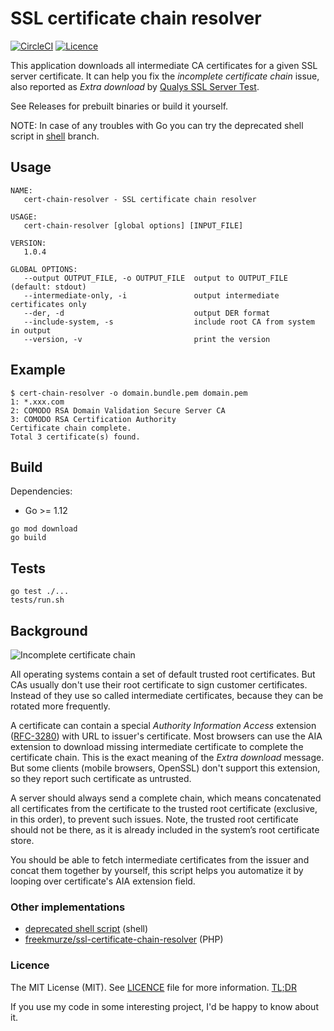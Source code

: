# SSL certificate chain resolver

[![CircleCI](https://img.shields.io/circleci/project/zakjan/cert-chain-resolver.svg)](https://circleci.com/gh/zakjan/cert-chain-resolver)
[![Licence](https://img.shields.io/badge/licence-MIT-blue.svg)](https://tldrlegal.com/license/mit-license)

This application downloads all intermediate CA certificates for a given SSL server certificate. It can help you fix the *incomplete certificate chain* issue, also reported as *Extra download* by [Qualys SSL Server Test](https://www.ssllabs.com/ssltest/).

See Releases for prebuilt binaries or build it yourself.

NOTE: In case of any troubles with Go you can try the deprecated shell script in [shell](https://github.com/zakjan/cert-chain-resolver/tree/shell) branch.

## Usage

```
NAME:
   cert-chain-resolver - SSL certificate chain resolver

USAGE:
   cert-chain-resolver [global options] [INPUT_FILE]

VERSION:
   1.0.4

GLOBAL OPTIONS:
   --output OUTPUT_FILE, -o OUTPUT_FILE  output to OUTPUT_FILE (default: stdout)
   --intermediate-only, -i               output intermediate certificates only
   --der, -d                             output DER format
   --include-system, -s                  include root CA from system in output
   --version, -v                         print the version
```

## Example

```
$ cert-chain-resolver -o domain.bundle.pem domain.pem
1: *.xxx.com
2: COMODO RSA Domain Validation Secure Server CA
3: COMODO RSA Certification Authority
Certificate chain complete.
Total 3 certificate(s) found.
```

## Build

Dependencies:

* Go >= 1.12

```
go mod download
go build
```

## Tests

```
go test ./...
tests/run.sh
```

## Background

![Incomplete certificate chain](images/incomplete-chain.png)

All operating systems contain a set of default trusted root certificates. But CAs usually don't use their root certificate to sign customer certificates. Instead of they use so called intermediate certificates, because they can be rotated more frequently.

A certificate can contain a special *Authority Information Access* extension ([RFC-3280](http://tools.ietf.org/html/rfc3280)) with URL to issuer's certificate. Most browsers can use the AIA extension to download missing intermediate certificate to complete the certificate chain. This is the exact meaning of the *Extra download* message. But some clients (mobile browsers, OpenSSL) don't support this extension, so they report such certificate as untrusted.

A server should always send a complete chain, which means concatenated all certificates from the certificate to the trusted root certificate (exclusive, in this order), to prevent such issues. Note, the trusted root certificate should not be there, as it is already included in the system’s root certificate store.

You should be able to fetch intermediate certificates from the issuer and concat them together by yourself, this script helps you automatize it by looping over certificate's AIA extension field.

### Other implementations

* [deprecated shell script](https://github.com/zakjan/cert-chain-resolver/tree/shell) (shell)
* [freekmurze/ssl-certificate-chain-resolver](https://github.com/freekmurze/ssl-certificate-chain-resolver) (PHP)

### Licence

The MIT License (MIT). See [LICENCE](LICENCE) file for more information. [TL;DR](https://tldrlegal.com/license/mit-license)

If you use my code in some interesting project, I'd be happy to know about it.
